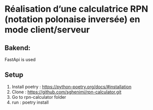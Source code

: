 # Réalisation d’une calculatrice RPN (notation polonaise inversée) en mode client/serveur

## Bakend: 
FastApi is used

## Setup
1. Install poetry : https://python-poetry.org/docs/#installation
2. Clone : https://github.com/sghenimi/rpn-calculator.git
3. Go to rpn-calculator folder
4. run : poetry install